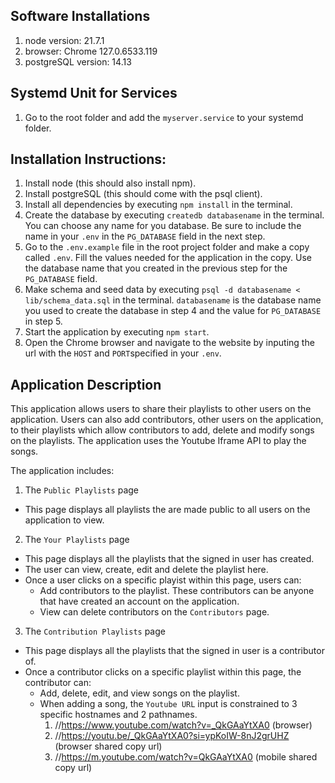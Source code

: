 ## Software Installations
1. node version: 21.7.1
2. browser: Chrome 127.0.6533.119
3. postgreSQL version: 14.13

## Systemd Unit for Services
1. Go to the root folder and add the `myserver.service` to your systemd folder.

## Installation Instructions:
1. Install node (this should also install npm).
2. Install postgreSQL (this should come with the psql client).
3. Install all dependencies by executing `npm install` in the terminal.
4. Create the database by executing `createdb databasename` in the terminal.
   You can choose any name for you database. Be sure to include the name in your `.env` in the `PG_DATABASE` field in the next step.
5. Go to the `.env.example` file in the root project folder and make a copy called `.env`.
   Fill the values needed for the application in the copy. Use the database name that you created in the previous step for the `PG_DATABASE` field.
6. Make schema and seed data by executing `psql -d databasename < lib/schema_data.sql` in the terminal. `databasename` is the database name you used to create the database in step 4 and the value for `PG_DATABASE` in step 5.
7. Start the application by executing `npm start`.
8. Open the Chrome browser and navigate to the website by inputing the url with the `HOST` and `PORT`specified in your `.env`.

## Application Description
This application allows users to share their playlists to other users on the application.
Users can also add contributors, other users on the application, to their playlists which
allow contributors to add, delete and modify songs on the playlists. The application uses
the Youtube Iframe API to play the songs.

The application includes:

1. The `Public Playlists` page

- This page displays all playlists the are made public to all users on the application to view.

2. The `Your Playlists` page

- This page displays all the playlists that the signed in user has created.
- The user can view, create, edit and delete the playlist here.
- Once a user clicks on a specific playist within this page, users can:
  - Add contributors to the playlist. These contributors can be anyone that have created an account on the application.
  - View can delete contributors on the `Contributors` page.

3. The `Contribution Playlists` page

- This page displays all the playlists that the signed in user is a contributor of.
- Once a contributor clicks on a specific playlist within this page, the contributor can:
  - Add, delete, edit, and view songs on the playlist.
  - When adding a song, the `Youtube URL` input is constrained to 3 specific hostnames and 2 pathnames.
    1. //https://www.youtube.com/watch?v=_QkGAaYtXA0 (browser)
    2. //https://youtu.be/_QkGAaYtXA0?si=ypKoIW-8nJ2grUHZ (browser shared copy url)
    3. //https://m.youtube.com/watch?v=QkGAaYtXA0 (mobile shared copy url)
  

